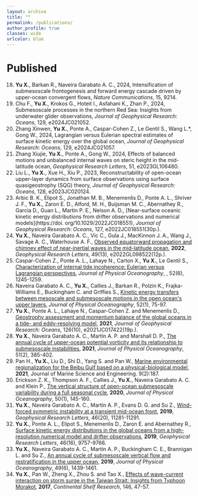 ```yaml
---
layout: archive
title: ""
permalink: /publications/
author_profile: true
classes: wide
urlcolor: blue
---
```






Published
======

18. **Yu X.**, Barkan R., Naveira Garabato A. C., 2024, Intensification of submesoscale frontogenesis and forward energy cascade driven by upper-ocean convergent flows, *Nature Communications*, 15, 9214.
17. Chu F., **Yu X.**, Krokos G., Hoteit I., Asfahani K., Zhan P., 2024, Submesoscale processes in the northern Red Sea: Insights from underwater glider observations, *Journal of Geophysical Research: Oceans*, 129, e2024JC021052.
16. Zhang Xinwen, **Yu X.**, Ponte A., Caspar-Cohen Z., Le Gentil S., Wang L.*, Gong W., 2024, Lagrangian versus Eulerian spectral estimates of surface kinetic energy over the global ocean, *Journal of Geophysical Research: Oceans*, 129, e2024JC021057.  
15. Zhang Xiujie, **Yu X.**, Ponte A., Gong W., 2024, Effects of balanced motions and unbalanced internal waves on steric height in the mid-latitude ocean, *Geophysical Research Letters*, 51, e2023GL106480. 
14. Liu L., **Yu X.**, Xue H., Xiu P., 2023, Reconstructability of open-ocean upper-layer dynamics from surface observations using surface quasigeostrophy (SQG) theory, *Journal of Geophysical Research: Oceans*, 128, e2023JC020124. 
13. Arbic B. K., Elipot S., Jonathan M. B., Menemenlis D., Ponte A. L., Shriver J. F., **Yu X.**, Zaron E. D., Alford, M. H., Buijsman M. C., Abernathey R., Garcia D., Guan L., Martin P. E., Nelson A. D., [Near-surface oceanic kinetic energy distributions from drifter observations and numerical models](https://doi. org/10.1029/2022JC018551), *Journal of Geophysical Research: Oceans*, 127, e2022JC018551(30p.). 
11. **Yu X.**, Naveira Garabato A. C., Vic C., Gula J., MacKinnon J. A., Wang J., Savage A. C., Waterhouse A. F., [Observed equatorward propagation and chimney effect of near-inertial waves in the mid-latitude ocean](https://doi.org/10.1029/2022GL098522), **2022**, *Geophysical Research Letters*, 49(13), e2022GL098522(12p.). 
10. Caspar-Cohen Z., Ponte A. L., Lahaye N., Carton X., **Yu X.**, Le Gentil S., [Characterization of internal tide incoherence: Eulerian versus Lagrangian perspectives](https://doi.org/10.1175/JPO-D-21-0088.1), *Journal of Physical Oceanography*, , 52(6), 1245-1259.
9. Naveira Garabato A. C., **Yu X.**, Callies J., Barkan R., Polzin K., Frajka-Williams E., Buckingham C. and Griffies S., [Kinetic energy transfers between mesoscale and submesoscale motions in the open ocean's upper layers](https://doi.org/10.1175/JPO-D-21-0099.1), *Journal of Physical Oceanography*, 52(1), 75-97.
8. **Yu X.**, Ponte A. L., Lahaye N., Caspar-Cohen Z. and Menemenlis D., [Geostrophy assessment and momentum balance of the global oceans in a tide- and eddy-resolving model](https://doi.org/10.1029/2021JC017422), **2021**, *Journal of Geophysical Research: Oceans*, 126(10), e2021JC017422(19p.). 
7. **Yu X.**, Naveira Garabato A. C., Martin A. P. and Marshall D. P., [The annual cycle of upper-ocean potential vorticity and its relationship to submesoscale instabilities](https://doi.org/10.1175/JPO-D-20-0099.1), **2021**, *Journal of Physical Oceanography*, 51(2), 385-402. 
6. Pan H., **Yu X.**, Liu D., Shi D., Yang S. and Pan W., [Marine environmental regionalization for the Beibu Gulf based on a physical-biological model](https://doi.org/10.3390/jmse9020187), **2021**, Journal of Marine Science and Engineering. 9(2):187. 
5. Erickson Z. K., Thompson A. F., Callies J., **Yu X.**, Naveira Garabato A. C. and Klein P., [The vertical structure of open-ocean submesoscale variability during a full seasonal cycle](https://doi.org/10.1175/JPO-D-19-0030.1), **2020**, *Journal of Physical Oceanography*, 50(1), 145-160.
4. **Yu X.**, Naveira Garabato A. C., Martin A. P., Evans D. G. and Su Z., [Wind-forced symmetric instability at a transient mid-ocean front](https://doi.org/10.1029/2019GL084309), **2019**, *Geophysical Research Letters*, 46(20), 11281-11291. 
3. **Yu X.**, Ponte A. L., Elipot S., Menemenlis D., Zaron E. and Abernathey R., [Surface kinetic energy distributions in the global oceans from a high-resolution numerical model and drifter observations](https://doi.org/10.1029/2019GL083074), **2019**, *Geophysical Research Letters*, 46(16), 9757-9766.
2. **Yu X.**, Naveira Garabato A. C., Martin A. P., Buckingham C. E., Brannigan L. and Su Z., [An annual cycle of submesoscale vertical flow and restratification in the upper ocean](https://doi.org/10.1175/JPO-D-18-0253.1), **2019**, *Journal of Physical Oceanography*, 49(6), 1439-1461. 
1. **Yu X.**, Pan W., Zheng X., Zhou S. and Tao X., [Effects of wave-current interaction on storm surge in the Taiwan Strait: Insights from Typhoon Morakot](https://doi.org/10.1016/j.csr.2017.08.009), **2017**, *Continental Shelf Research*, 146, 47-57. 



